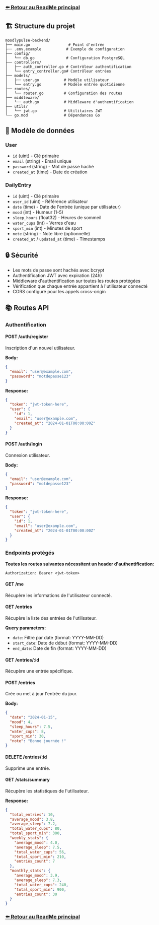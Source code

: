 ### [⬅️ Retour au ReadMe principal](README.md)


## 🏗️ Structure du projet

```
moodlypulse-backend/
├── main.go                 # Point d'entrée
├── .env.example           # Exemple de configuration
├── config/
│   └── db.go              # Configuration PostgreSQL
├── controllers/
│   ├── auth_controller.go # Contrôleur authentification
│   └── entry_controller.go# Contrôleur entrées
├── models/
│   ├── user.go           # Modèle utilisateur
│   └── entry.go          # Modèle entrée quotidienne
├── routes/
│   └── router.go         # Configuration des routes
├── middleware/
│   └── auth.go           # Middleware d'authentification
├── utils/
│   └── jwt.go            # Utilitaires JWT
└── go.mod                # Dépendances Go
```

## 📝 Modèle de données

### User
- `id` (uint) - Clé primaire
- `email` (string) - Email unique
- `password` (string) - Mot de passe haché
- `created_at` (time) - Date de création

### DailyEntry
- `id` (uint) - Clé primaire
- `user_id` (uint) - Référence utilisateur
- `date` (time) - Date de l'entrée (unique par utilisateur)
- `mood` (int) - Humeur (1-5)
- `sleep_hours` (float32) - Heures de sommeil
- `water_cups` (int) - Verres d'eau
- `sport_min` (int) - Minutes de sport
- `note` (string) - Note libre (optionnelle)
- `created_at` / `updated_at` (time) - Timestamps


## 🔒 Sécurité

- Les mots de passe sont hachés avec bcrypt
- Authentification JWT avec expiration (24h)
- Middleware d'authentification sur toutes les routes protégées
- Vérification que chaque entrée appartient à l'utilisateur connecté
- CORS configuré pour les appels cross-origin


## 📚 Routes API

### Authentification

#### POST /auth/register
Inscription d'un nouvel utilisateur.

**Body:**
```json
{
  "email": "user@example.com",
  "password": "motdepasse123"
}
```

**Response:**
```json
{
  "token": "jwt-token-here",
  "user": {
    "id": 1,
    "email": "user@example.com",
    "created_at": "2024-01-01T00:00:00Z"
  }
}
```

#### POST /auth/login
Connexion utilisateur.

**Body:**
```json
{
  "email": "user@example.com",
  "password": "motdepasse123"
}
```

**Response:**
```json
{
  "token": "jwt-token-here",
  "user": {
    "id": 1,
    "email": "user@example.com",
    "created_at": "2024-01-01T00:00:00Z"
  }
}
```

### Endpoints protégés

**Toutes les routes suivantes nécessitent un header d'authentification:**
```
Authorization: Bearer <jwt-token>
```

#### GET /me
Récupère les informations de l'utilisateur connecté.

#### GET /entries
Récupère la liste des entrées de l'utilisateur.

**Query parameters:**
- `date`: Filtre par date (format: YYYY-MM-DD)
- `start_date`: Date de début (format: YYYY-MM-DD)
- `end_date`: Date de fin (format: YYYY-MM-DD)

#### GET /entries/:id
Récupère une entrée spécifique.

#### POST /entries
Crée ou met à jour l'entrée du jour.

**Body:**
```json
{
  "date": "2024-01-15",
  "mood": 4,
  "sleep_hours": 7.5,
  "water_cups": 8,
  "sport_min": 30,
  "note": "Bonne journée !"
}
```

#### DELETE /entries/:id
Supprime une entrée.

#### GET /stats/summary
Récupère les statistiques de l'utilisateur.

**Response:**
```json
{
  "total_entries": 10,
  "average_mood": 3.8,
  "average_sleep": 7.2,
  "total_water_cups": 80,
  "total_sport_min": 300,
  "weekly_stats": {
    "average_mood": 4.0,
    "average_sleep": 7.5,
    "total_water_cups": 56,
    "total_sport_min": 210,
    "entries_count": 7
  },
  "monthly_stats": {
    "average_mood": 3.9,
    "average_sleep": 7.3,
    "total_water_cups": 240,
    "total_sport_min": 900,
    "entries_count": 30
  }
}
```

### [⬅️ Retour au ReadMe principal](README.md)